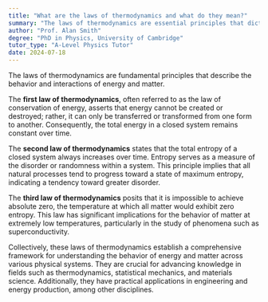 ```yaml
---
title: "What are the laws of thermodynamics and what do they mean?"
summary: "The laws of thermodynamics are essential principles that dictate how energy interacts with matter, shaping our understanding of energy transfer and transformation in physical systems."
author: "Prof. Alan Smith"
degree: "PhD in Physics, University of Cambridge"
tutor_type: "A-Level Physics Tutor"
date: 2024-07-18
---
```


The laws of thermodynamics are fundamental principles that describe the behavior and interactions of energy and matter.

The **first law of thermodynamics**, often referred to as the law of conservation of energy, asserts that energy cannot be created or destroyed; rather, it can only be transferred or transformed from one form to another. Consequently, the total energy in a closed system remains constant over time.

The **second law of thermodynamics** states that the total entropy of a closed system always increases over time. Entropy serves as a measure of the disorder or randomness within a system. This principle implies that all natural processes tend to progress toward a state of maximum entropy, indicating a tendency toward greater disorder.

The **third law of thermodynamics** posits that it is impossible to achieve absolute zero, the temperature at which all matter would exhibit zero entropy. This law has significant implications for the behavior of matter at extremely low temperatures, particularly in the study of phenomena such as superconductivity.

Collectively, these laws of thermodynamics establish a comprehensive framework for understanding the behavior of energy and matter across various physical systems. They are crucial for advancing knowledge in fields such as thermodynamics, statistical mechanics, and materials science. Additionally, they have practical applications in engineering and energy production, among other disciplines.
    